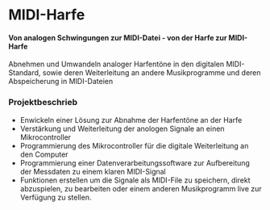 # MIDI-Harfe
#### Von analogen Schwingungen zur MIDI-Datei - von der Harfe zur MIDI-Harfe
Abnehmen und Umwandeln analoger Harfentöne in den digitalen MIDI-Standard, sowie deren Weiterleitung an andere Musikprogramme und deren Abspeicherung in MIDI-Dateien

### Projektbeschrieb
  - Enwickeln einer Lösung zur Abnahme der Harfentöne an der Harfe
  - Verstärkung und Weiterleitung der anologen Signale an einen Mikrocontroller
  - Programmierung des Mikrocontroller für die digitale Weiterleitung an den Computer
  - Programmierung einer Datenverarbeitungssoftware zur Aufbereitung der Messdaten zu einem klaren MIDI-Signal
  - Funktionen erstellen um die Signale als MIDI-File zu speichern, direkt abzuspielen, zu bearbeiten oder einem anderen Musikprogramm live zur Verfügung zu stellen.
